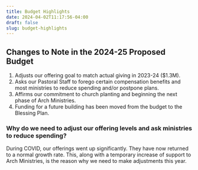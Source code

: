```yaml
---
title: Budget Highlights
date: 2024-04-02T11:17:56-04:00
draft: false
slug: budget-highlights
---
```

## Changes to Note in the 2024-25 Proposed Budget
1. Adjusts our offering goal to match actual giving in 2023-24 ($1.3M).
2. Asks our Pastoral Staff to forego certain compensation benefits and most
ministries to reduce spending and/or postpone plans.
3. Affirms our commitment to church planting and beginning the next phase of
Arch Ministries.
4. Funding for a future building has been moved from the budget to the Blessing Plan.

### Why do we need to adjust our offering levels and ask ministries to reduce spending?
During COVID, our offerings went up significantly. They have now returned to a normal growth rate.
This, along with a temporary increase of support to Arch Ministries, is the reason why we need
to make adjustments this year.
